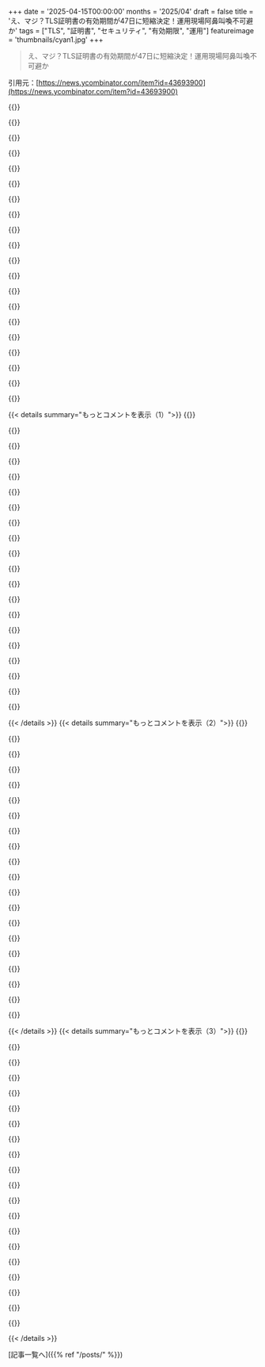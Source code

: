 +++
date = '2025-04-15T00:00:00'
months = '2025/04'
draft = false
title = 'え、マジ？TLS証明書の有効期間が47日に短縮決定！運用現場阿鼻叫喚不可避か'
tags = ["TLS", "証明書", "セキュリティ", "有効期限", "運用"]
featureimage = 'thumbnails/cyan1.jpg'
+++

> え、マジ？TLS証明書の有効期間が47日に短縮決定！運用現場阿鼻叫喚不可避か

引用元：[https://news.ycombinator.com/item?id=43693900](https://news.ycombinator.com/item?id=43693900)

{{<matomeQuote body="結局何がしたいんだろ？反対意見に賛成だなー。30秒にすれば？もう「全部自動化しないとTLS使う意味ない」ってレベル超えたら、48時間以上持たせる意味なくね？絶対そんなレベルにはならないと思うけど。これって思想的なものって感じ。みんなに毎月インフラの椅子取りゲームさせるメリットって何かあるのかな？" userName="bob1029" createdAt="2025-04-16T18:21:01" color="">}}

{{<matomeQuote body="Let's Encryptのチームだけど、色々考えたよ。<br>短い有効期間のメリットは、1.失効システムの負担減。ドメインが変わった時とか、前の証明書が失効状態になる期間が短くなる。CRLが小さくなるのもいいね。2.失効させるべき証明書のリスク減。ドメインの前の所有者が誰か知らなかったとか、攻撃で証明書が発行されたとか。3.7日未満の短い証明書だと、多くのUAが失効チェックしない。今の失効技術と似たような感じ。パフォーマンス向上にもなる。自動化が難しい場合もあるけど、月1回の更新ならやりやすいかも。数日より短くすると、信頼性とスケールのリスクがある。CTログは可視性が高いけど、有効期間を短くするとスケールアップが必要になる。<br>CAが証明書を失効させる必要があっても、顧客が対応できないって問題があるから、自動化を進めるために短くしたいってのが動機。" userName="mcpherrinm" createdAt="2025-04-16T19:00:19" color="#45d325">}}

{{<matomeQuote body="一部の大手企業のためってことね。他は迷惑。" userName="0xbadcafebee" createdAt="2025-04-16T19:16:28" color="">}}

{{<matomeQuote body="CAとブラウザベンダーが決めたんだね。片方は需要が増えるし、もう片方はソフトウェアの管理コストが増えるから競争のハードルが上がる。セキュリティ上のメリットはあるけど、インフラ管理してる身としてはイライラする。25年とか30年前のシステムもあるのに、10年後にも使えるツールが必要なんだよ。ルーターの設定画面にIPアドレスでアクセスしたら、ブラウザがHTTPが安全じゃないとか、TLS証明書が検証されてないとか文句言うのと同じ。インターネットは大事だけど、それが全てじゃない。長期運用されるシステムへの投資もしてほしい。インフラがJava v1.3 on Windows 98みたいになってるのは、無視されてるから。" userName="da_chicken" createdAt="2025-04-16T21:23:27" color="">}}

{{<matomeQuote body="技術系のグループの人が、実際の使い方を無視してるのがムカつく。お高くとまった「俺らは分かってる」って感じ。現実世界はそんなに綺麗じゃないんだよ。Chromeチームみたいにね。でも現実を見ようとしないから、どんどん使いにくくなる。Googleは独善的な目標のために、他人を苦しめてる。" userName="bigstrat2003" createdAt="2025-04-17T07:28:26" color="">}}

{{<matomeQuote body="ルーターとかのWebページにアクセスする時、警告が出ないローカルな解決策がないのが信じられない。関係者全員のミス（または意図的）。ローカルなTLSが必要だわ。" userName="kcb" createdAt="2025-04-16T21:57:10" color="">}}

{{<matomeQuote body="一番簡単で安全なのは、ルーターにCA証明書のQRコードを貼る事。スマホで読み込んでCA証明書をインポートすれば安全になる（ステッカーがすり替えられてなければ）。WiFiのQRコード規格は2つもあるのに、CA証明書が含まれてないんだよね。Wi-Fi Easy Connectは企業向けだし、JavaのライブラリはアクセスポイントとWPAキーだけ。どっちもエンドユーザーのセキュリティは考えてない。" userName="0xbadcafebee" createdAt="2025-04-17T04:36:51" color="">}}

{{<matomeQuote body="家のCAを立てる事を考えた。ラズパイみたいなデバイスで、フロントパネルにUIを表示する。自己署名証明書で起動して、フロントパネルにフィンガープリントを表示する。PCからWeb UIにアクセスして、フィンガープリントを確認してルート証明書をインストールする。ルーターみたいなデバイスには、鍵を生成してCAに証明書をリクエストする。CAはフロントパネルに確認メッセージを表示して、OKなら証明書を発行する。これでローカルなHTTPSに警告なしでアクセスできる。" userName="hamburglar" createdAt="2025-04-17T07:41:08" color="#ff5c5c">}}

{{<matomeQuote body="なんでブラウザがルーターの自己署名証明書を信頼する必要があるの？自分で確認して、信頼するように設定すればいいじゃん。" userName="UltraSane" createdAt="2025-04-17T03:14:52" color="">}}

{{<matomeQuote body="パブリックじゃないTLS証明書用のCAがあったら便利かも。25年とか有効期限切れにならない証明書を発行するの。ドメインの検証には使っちゃダメだけど、暗号化には使えるようにする。192.0.0/24とか、リンクローカルアドレスで使う。TLDは.localとか。パブリックアドレスで使ったら警告を出す。自己署名証明書みたいに扱うけど、毎回追加する手間がない。Googleが導入してくれたら最高だけど、メリットあるかな？" userName="nine_k" createdAt="2025-04-17T05:27:07" color="">}}

{{<matomeQuote body="それって self-signed の証明書より価値あるの？ 例えば、ACME Router Corp が acmerouter.local の証明書を CA から発行してもらって、ルーターにプリロードしたとするじゃん？ 絶対誰かに抜き取られるって。だったらデバイスで自己署名した方が、少なくとも秘密鍵はデバイスに残って共有されないから良くない？" userName="jabiko" createdAt="2025-04-17T07:29:11" color="">}}

{{<matomeQuote body="価値はね、インストールしたてのブラウザでURL開いても、証明書が怪しいって言われないことだよ。秘密鍵はデバイスとか証明書作った場所に残るよ。CA がブラウザに信頼されてるってのがミソ。" userName="nine_k" createdAt="2025-04-17T07:57:00" color="#ff33a1">}}

{{<matomeQuote body="デバイス一個ハッキングして秘密鍵抜いたら、同じタイプのデバイス全部に有効な証明書ゲット！それをターゲットのネットワークに忍び込ませて man in the middle でイタズラできる。" userName="procaryote" createdAt="2025-04-17T09:03:02" color="">}}

{{<matomeQuote body="みんなにとってシステムがもっと信頼できて安全になるってことじゃん？ それってめっちゃ良くない？根本的な原因は失効がうまく機能してないからで、Web PKI に求められるセキュリティ特性を実現するためにもっと頑張らないとね。" userName="mcpherrinm" createdAt="2025-04-16T21:20:35" color="#ff33a1">}}

{{<matomeQuote body="自動化できる人にとっては、システムがもっと信頼できて安全になるよね。でも、組み込みデバイスとか、勉強中の人にとってはハードル上がるかも。TLS チェックを自動化できない人もいるし。" userName="fiddlerwoaroof" createdAt="2025-04-16T22:04:40" color="">}}

{{<matomeQuote body="手動で作った証明書を組み込みデバイスに入れるのは、完全に物理的に管理できない限り危険だよ。あと、失効システムがちゃんと動いてないから、証明書の有効期間を短くするのはリスクを下げるのに有効。組み込みとかローカルネットワークには良い解決策がないんだよね。特定のドメインとかIPアドレスに対して信頼できるCAを簡単に追加できるのが理想かな。" userName="thayne" createdAt="2025-04-17T01:09:24" color="#ff5733">}}

{{<matomeQuote body="マジな質問：組み込みデバイスの証明書ってどうするのが正解なの？ このコメント読むまで考えたことなかった。" userName="throwaway2037" createdAt="2025-04-17T05:01:03" color="">}}

{{<matomeQuote body="TLS が現実的じゃない組み込みデバイスも多いんだよ。リモートセンシングとか、バッテリーを最大限に活かしたい場合は電力消費が重要。テレメトリーが一番電力使うから、無線システムの稼働時間を増やしたくない。TLS はまさにそれ。" userName="steve_gh" createdAt="2025-04-17T06:48:38" color="">}}

{{<matomeQuote body="7日とかの短い証明書だと、自動で直らない更新エラーとかで手動で対応が必要になった時が問題になりそう。Let’s Encrypt は7日の証明書をどうするんだろ？ 毎日更新？ それとも3日ごと？ 休みとかもあるし、24時間対応じゃない人もいるし。更新の問題に対応するのに一週間は欲しいよね。短い証明書だと無理じゃん。" userName="klaas-" createdAt="2025-04-17T05:27:14" color="#ff5733">}}

{{<matomeQuote body="色々考えてるみたいだけど、理想の世界では CA なんて存在すべきじゃない？" userName="grey-area" createdAt="2025-04-16T20:17:12" color="">}}

{{< details summary="もっとコメントを表示（1）">}}
{{<matomeQuote body="もし全部作り直せるなら、DNSで鍵を安全に配ってCAいらなくなるよね。最近のDNSの代替はみんなそうだけど、DNSにとって代わるのは無理そう。DNSも似たようなこと試してるけど、うまくいってないし。" userName="Ajedi32" createdAt="2025-04-16T20:48:47" color="">}}

{{<matomeQuote body="解決策を理想化する人は、名前解決みたいなインターネットのコアな部分にPKIを詰め込むと、インフラ事業者の信頼を取り消すのが難しくなるってことを忘れちゃだめだよ。.comを信用しないなんてできないけど、Verisignは競合がいたからブラウザは信用しなくなったし、顧客も簡単に乗り換えられたんだ。" userName="tptacek" createdAt="2025-04-16T21:10:55" color="#38d3d3">}}

{{<matomeQuote body=".comは今でも勝手に証明書を発行できるし、CAに渡すDNS情報もコントロールしてる。今、誰もその脅威について話してないってこと以外、何が変わるんだろう。" userName="ysleepy" createdAt="2025-04-16T22:26:06" color="">}}

{{<matomeQuote body="Google.comの証明書を発行させてみたらどうなるか見てみなよ。" userName="tptacek" createdAt="2025-04-17T00:32:35" color="">}}

{{<matomeQuote body="これは良い指摘だね。技術的には正しい議論が多いけど、これが一番現実的な反論だよ。Verisign（今のSymantec）がめちゃくちゃなGoogle.comのワイルドカード証明書を発行して、秘密鍵と公開鍵のペアを個人的に送ることは理論的には可能だけど、実際には起こりえない。だって、ルールとセキュリティポリシーがある会社なんだもん。" userName="throwaway2037" createdAt="2025-04-17T05:14:15" color="#ff5733">}}

{{<matomeQuote body="＞すべてのブラックハット国家は、証明書発行サーバーに侵入して、主要なメールプロバイダーに対するman-in-the-middle攻撃を実行するために、正当な署名付き証明書をエクスポートしたいと考えているだろう”<br>Snowdenの文書で、とある三文字機関がそれを達成していたって聞いた気がするんだけど、勘違いかな？" userName="codethief" createdAt="2025-04-17T06:43:24" color="">}}

{{<matomeQuote body="それってハイプロファイルなドメインだけじゃない？CAは証明書を発行してCTにログを記録し、求められれば権威DNSサーバーからDNSレスポンスを受け取ったって言えばいいんだもん。そうなると水掛け論だよ。<br>DV発行にDNSSECは必須？もしそうなら、信頼できるTLDに頼ってることになるよね。<br>CAの暗黙的な鍵管理の監視にメリットがないとは言わないけど、DV証明書の代わりに、DNSSECに公開鍵を入れるのはローコストで良いと思うんだ。" userName="ysleepy" createdAt="2025-04-17T16:22:03" color="#ff5733">}}

{{<matomeQuote body="誰が気にするの？証明書って、誰かがお金を払ったってことしか教えてくれないじゃん。証明書の買い手は何を得るの？サイトが取り消されたり、期限切れになったりして、使えなくなる可能性だよ。訂正してほしい。" userName="transfire" createdAt="2025-04-16T22:04:20" color="">}}

{{<matomeQuote body="ダメだよ。<br>DANEこそが正義(https://en.wikipedia.org/wiki/DNS-based_Authentication_of_Na...)<br>でもどのブラウザも対応してないから、どうしようもないね…：/" userName="JackSlateur" createdAt="2025-04-17T06:45:37" color="">}}

{{<matomeQuote body="証明書の期限が切れずに、セキュリティ侵害につながった事例ってある？" userName="ocdtrekkie" createdAt="2025-04-17T03:57:02" color="">}}

{{<matomeQuote body="Heartbleedみたいな例だと、ユーザーが以前に漏洩した証明書を失効させずにローテーションしちゃうケースがあるんだよね[1]。[1]: https://en.wikipedia.org/wiki/Heartbleed#Certificate_renewal..." userName="woodruffw" createdAt="2025-04-17T04:01:35" color="">}}

{{<matomeQuote body="実際に証明書が漏洩して悪用されたケースってあるのかな？理論的な話じゃなくて、実際の侵害事例を知りたい。" userName="ocdtrekkie" createdAt="2025-04-18T01:41:48" color="">}}

{{<matomeQuote body="＞でも、顧客が適切なタイミングで対応できないってのは、顧客とプロバイダーの関係が逆転してるんじゃない？<br>顧客とプロバイダーの関係がおかしいってことかな。" userName="Lammy" createdAt="2025-04-16T19:34:39" color="">}}

{{<matomeQuote body="いや、顧客が契約違反してるんだよ。「お客様は神様」って考え方は、PKIインフラみたいな重要なものには通用しないんだ。インターネット全体の安全が損なわれるからね。CAがルールを守らないと、トラストストアから削除されることになるから、契約を守らない会社に例外はないんだよ。" userName="crote" createdAt="2025-04-16T19:46:33" color="#45d325">}}

{{<matomeQuote body="CAが小さい顧客に連絡できない（大きい会社は90日以内に対応できるはず）ことが、どうしてインターネット全体の安全を損なうことになるの？それに、インターネット全体の安全がそんなに危険なら、47日が許容範囲で90日がダメな理由は何？" userName="luckylion" createdAt="2025-04-16T20:46:43" color="">}}

{{<matomeQuote body="記事に「最終目標」が書いてあるよ。＞証明書の有効期間を短くすることで、失効した証明書の影響を軽減できる。2023年にCA/B Forumは、有効期間が7日以内の短い証明書を承認したんだって。これはOCSPとかCRLのサポートを必要としないんだ。<br>有効期間が短い証明書は、Web PKIにおけるOCSPなどの失効メカニズムの負担を軽減する。CAもブラウザも、タイムリーな失効方法をうまくスケールできてないから、これは良いことだよね。" userName="woodruffw" createdAt="2025-04-16T18:30:59" color="#ff5c5c">}}

{{<matomeQuote body="証明書の有効期間を短くすると、MITM攻撃のために作られた証明書を信用しやすくなるんじゃない？それって国家によるインターネット盗聴の次のステップだよね。" userName="sitkack" createdAt="2025-04-16T19:51:36" color="">}}

{{<matomeQuote body="まさか！証明書の有効期間を短くしても、すでに信頼されてるルート証明書が延長されるだけだよ。ユーザーとしてウェブを閲覧するときに気づくようなことじゃない。MITM証明書は手動で信頼する必要があるから、全然違う話。" userName="ezfe" createdAt="2025-04-16T20:17:00" color="#785bff">}}

{{<matomeQuote body="接続固有の証明書だと、他の人の証明書と比較できなくなって、攻撃に気づきにくくなるってことじゃないかな。CAがバックドア化されて、一部の重要なターゲットだけを狙えば、アクセスがバレる可能性も低くなる。" userName="Lammy" createdAt="2025-04-16T20:37:23" color="">}}

{{<matomeQuote body="インフラへの負荷も心配だよね。署名鍵は全部HSMに入ってるけど、無限にスケールするわけじゃないし。" userName="fs111" createdAt="2025-04-16T18:31:19" color="">}}


{{< /details >}}
{{< details summary="もっとコメントを表示（2）">}}
{{<matomeQuote body="へー、大企業だと有効期限がどんどん短くなるから、全部自社署名の証明書に切り替えてるとこが多いみたいね。表向きのデバイスとかロードバランサーは公共の証明書使うけど、内部サービスは自前のCAで署名した有効期限長めの証明書使ってるって。アプリがクソだと証明書の扱いで苦労するからね。" userName="pixl97" createdAt="2025-04-15T15:33:21" color="#ff5733">}}

{{<matomeQuote body="それは良い流れだね。WebPKIのエコシステムとしては、みんなが内部のことにWebPKIを頼るのをやめてほしいんだよね。要件が全然違うし。内部CAで有効期限長めの証明書を使うのは理にかなってるし、公共のCAを使うより安全な場合も多いよ。" userName="plorkyeran" createdAt="2025-04-15T18:11:25" color="#ff5c5c">}}

{{<matomeQuote body="うちの会社が発行する証明書はTTLが72時間で、48時間ごとに更新しないといけないんだ。証明書のリロードでバグとか機能不足にめっちゃ苦労してる。ひどい回避策もいっぱいあるし。consul clientのリロードが、ソケット開いたり、ソケットのパラメータ調整したり、TCPコネクションの引き継ぎとか、全部まとめてやるのと同じレベルなんだよね。stateless clientにパラメータ投げてるだけなのに。でも負けない。証明書とシークレットはリロードしろ。もし内部証明書を大量に取り消して再発行しないといけない事態になったら、やってるやつは楽勝。やってないやつの面倒は見てらんない。" userName="tetha" createdAt="2025-04-16T18:37:10" color="">}}

{{<matomeQuote body="＞うちの会社が発行する証明書はTTLが72時間で、48時間ごとに更新しないといけないんだ。<br>木曜日に発行された証明書が週末に更新されなくて、月曜日に全部動かなくなって、誰も認証できなくなったり、建物に入れなくなったりした時の話、絶対教えてくれるって約束してくれる？" userName="donnachangstein" createdAt="2025-04-16T19:02:48" color="#ff33a1">}}

{{<matomeQuote body="約束するよ。この3年間、数百のアプリケーションのPostgres接続をそれに賭けてるんだ。もしこれでしくじったら、俺が言わなくてもすぐにバレる。" userName="tetha" createdAt="2025-04-16T19:33:12" color="">}}

{{<matomeQuote body="なんで証明書の更新が手動なの？" userName="wbl" createdAt="2025-04-16T20:24:14" color="">}}

{{<matomeQuote body="ブラウザは内部利用を想定してないからね。イントラネットだけで使うようなものにもHTTPSを要求してくるし。例えば、ブラウザAPIとかPWAとか。" userName="rlpb" createdAt="2025-04-16T11:54:40" color="">}}

{{<matomeQuote body="もうこのコメント欄で説明されてるけど、“内部利用”と“HTTPS”は両立するよ。企業は内部CAを立てて、好きなように内部証明書に署名して、それを自分のデバイスで信頼すればいいんだから。" userName="akerl_" createdAt="2025-04-16T12:53:40" color="#38d3d3">}}

{{<matomeQuote body="“内部利用”と“企業”を同じ意味で使ってるけど、全然違うからね。中小企業とか、他の組織とか、個人だって内部サービスを使いたいんだよ。ローカルネットワーク上のアプリにアクセスするためだけにCAを“セットアップ”して、全部のクライアントデバイスに証明書を追加しないといけないなんて、マジありえない！" userName="franga2000" createdAt="2025-04-16T17:29:20" color="#ff33a1">}}

{{<matomeQuote body="ありえないとは思わないな。個人的には、他の方法より内部CAをセットアップする方が簡単だと思うよ。一番手っ取り早いのは、CAを生成して、全部に対応するワイルドカード証明書を発行するコマンドをいくつか実行するだけ。あとは、新しいデバイスのブートストラップスクリプトかドキュメントに、CAを信頼させる行を1行追加すれば終わり。Hashicorp Vaultみたいなのをセットアップするのも難しくないし、組織の規模に関係なく、何らかの方法でシークレットを配布する必要があるでしょ。" userName="JimBlackwood" createdAt="2025-04-16T18:02:02" color="#ff5733">}}

{{<matomeQuote body="CA作るのちょろいって言うけどさー、うちの親父まだターミナルを「DOS窓」って呼んでて、なんでGUI使わないんだって言うんだぜ。自営やってるのに、ローカルプリンターとの通信とかでCA構築できるわけないじゃん。PDFリーダー買うのにも電話してくるレベルだし。<br>うちの会社は技術力高い方だけど、セキュアなハードウェアでCA構築するのに数日かかったよ。ドキュメントも壊れてたりしてさ。発行手順とか決めて、やっと上の人に渡したら、誰も使ってくれないんだもん。wikiにTLSとSSHのフィンガープリント載せてるだけ。" userName="lucb1e" createdAt="2025-04-16T18:39:22" color="">}}

{{<matomeQuote body="ほとんどの会社は、建築基準とか車の修理とか知らなくても問題なくやってるじゃん。専門家にお金払うのは全然ありだし、問題はどれだけ手間がかかるかってことで、素人ができるかどうかじゃないでしょ。" userName="Retric" createdAt="2025-04-16T19:01:33" color="">}}

{{<matomeQuote body="説明してくんない？　なんでそう思うのかわかんない。" userName="JimBlackwood" createdAt="2025-04-16T19:00:30" color="">}}

{{<matomeQuote body="すべての企業が技術系スタートアップで、有能なエンジニアが揃ってると思ってるんでしょ？　もうちょっと外の世界を見た方がいいよ。あなたのコメント読んでると、自分の世界に閉じこもってるようにしか見えない。「時代錯誤」って言葉がぴったりだし、よく考えた方がいいよ。" userName="Henchman21" createdAt="2025-04-16T19:43:00" color="#38d3d3">}}

{{<matomeQuote body="イントラネット専用で、色々チェックしないブラウザの需要ありそう。" userName="acedTrex" createdAt="2025-04-16T17:37:13" color="">}}

{{<matomeQuote body="親にandroid、iPhone、Windowsラップトップ、MacBookにCA追加して、自作のNextcloud使わせるなんて悪夢でしかない。中小企業だと、社員が自分のデバイス持ち込むのも普通だし（もちろん良くないけど）。大企業みたいにITサポート部隊がいるわけじゃないんだよ。" userName="jillyboel" createdAt="2025-04-16T17:39:59" color="#785bff">}}

{{<matomeQuote body="NextcloudにLetsEncrypt導入するのなんて超簡単じゃん。企業が独自のCA立てたい理由はいろいろあるだろうけど、個人のホームラボみたいなのとは全然違うでしょ。" userName="crote" createdAt="2025-04-16T19:55:20" color="">}}

{{<matomeQuote body="何かオススメある？　自分でもやってるけど、管理が簡単だとは言えないな。最近、ドメイン登録業者のAPIが廃止されて、自動化設定がぶっ壊れたんだよね。90日後に。" userName="GabeIsko" createdAt="2025-04-16T22:40:11" color="">}}

{{<matomeQuote body="なんで親が企業の内部ネットワークにいるんだ？" userName="richardwhiuk" createdAt="2025-04-16T17:41:49" color="">}}

{{<matomeQuote body="互換性はあるけど、HTTPSって特に小さい組織だと不要なことが多いよね。ブラウザが余計な複雑さを求めてくるせいで、そういう場合にブラウザは向いてないんだよ。" userName="rlpb" createdAt="2025-04-16T14:58:24" color="">}}


{{< /details >}}
{{< details summary="もっとコメントを表示（3）">}}
{{<matomeQuote body="ブラウザがHTTPS以外も理解できればいいのに。証明書なしでHTTPSみたいなHTTPってのを誰か発明してよ。" userName="freeopinion" createdAt="2025-04-16T17:00:30" color="">}}

{{<matomeQuote body="HTTPSが要らない内部サービスって、あんまり想像できないんだけど。" userName="tedivm" createdAt="2025-04-16T16:45:47" color="">}}

{{<matomeQuote body="それは井の中の蛙だよ。内部ネットワークのドキュメントをホストするだけの静的なページに暗号化なんていらないじゃん。証明書の管理とか、問題が起きた時の調査とか、コストに見合わないよ。よくあるのは、ロードバランサーの後ろにHTTPサーバーを隠して、そこでワイルドカード証明書でSSL終端することだね。WebPKIとかいう人たちを黙らせるためだけの複雑な構成だよ。" userName="donnachangstein" createdAt="2025-04-16T16:52:40" color="#38d3d3">}}

{{<matomeQuote body="ブラウザが短い証明書を強制するようになったら、内部サイトも影響を受けるのが問題だよね。ブラウザ以外は証明書の期限切れとか気にしないことが多いけど。だから、内部サイトでもWebPKIを使う人はいると思うよ。" userName="ozim" createdAt="2025-04-16T05:44:40" color="">}}

{{<matomeQuote body="＞ほとんどの人が内部署名された証明書に移行してるのを見たよ<br>それって良いデフォルトじゃない？ネットワークアクセスもいらないし、公開証明書もいらないし、間違って公共のデバイスで信頼される心配もないし、証明書の発行ログもいらない。" userName="rsstack" createdAt="2025-04-15T15:59:31" color="#ff5c5c">}}

{{<matomeQuote body="そうだね。でも、社内CAを運用して、その証明書をすべてのクライアントに配布するのは大変だよ。昔は、ワイルドカード証明書を取るのが一番楽だったんだ。ネットワークアクセスもいらないし、情報も漏れないし。今は変わってきてるけど、良い変化だと思う。" userName="pavon" createdAt="2025-04-15T16:03:45" color="">}}

{{<matomeQuote body="＞A lot more work<br>'ipa-client-install'を使えば簡単だよ。証明書はドメインサービスの一部だからね。IPAとかで管理できない規模なら、まあ、仕方ないね。" userName="bravetraveler" createdAt="2025-04-15T23:09:24" color="">}}

{{<matomeQuote body="最近のクラウドネイティブな会社が、サーバーをドメインに参加させてるとは思えないな。サーバーをただの箱にして、アクセスは外部システムで管理するのが流行りだよ。" userName="Spivak" createdAt="2025-04-16T07:43:24" color="">}}

{{<matomeQuote body="＞内部サービスは、内部CAで署名された有効期限が長い証明書を使うだろうね。だって、証明書を使うのが面倒なアプリが多いんだもん。<br>Caddyとかをアプリの前に置いて、TLS終端だけさせるってのはどう？Caddyなら証明書を自動で更新してくれるよ。" userName="xienze" createdAt="2025-04-15T15:44:33" color="#ff5733">}}

{{<matomeQuote body="webとかtech系の会社以外はそうじゃないと思うよ。銀行とか金融、大手製造業はみんなF5とかAVIで処理してるんじゃないかな。そっち系のアップデートは問題ないと思うけど、最近はあんまりやらないから正確にはわかんない。" userName="pixl97" createdAt="2025-04-15T15:53:02" color="">}}

{{<matomeQuote body="F5ってACMEに対応してないんだよね。それが結構痛い。" userName="tikkabhuna" createdAt="2025-04-16T18:23:31" color="">}}

{{<matomeQuote body="CA/PKIを自分で構築して運用する必要があるんだよね。<br>もしくは、内部サービスのためにpublic internet経由で証明書をリクエストするか。ホスト名はwebに公開されるし、transparency reportsにも公開されることになる。" userName="cryptonym" createdAt="2025-04-15T15:55:21" color="">}}

{{<matomeQuote body="内部CAの大きなメリットは、TTLを短く設定しやすいことだと思ってる。" userName="lokar" createdAt="2025-04-16T16:45:53" color="#ff5733">}}

{{<matomeQuote body="ACMEにauthorization-certificateベースのチャレンジタイプがないのが不思議。それがあれば、マイクロセグメント化されたネットワークでもACMEが実用的になるのに。<br>近いのはこれかも：<br>＞https://blog.daknob.net/workload-mtls-with-acme/<br>＞https://blog.daknob.net/acme-end-user-client-certificates/" userName="formerly_proven" createdAt="2025-04-16T17:29:53" color="#ff33a1">}}

{{<matomeQuote body="mongoとTLSだけでもう面倒なのに、インターネットに公開してないエンドポイントで証明書を定期的に更新するとか無理。" userName="shlant" createdAt="2025-04-16T10:18:37" color="">}}

{{<matomeQuote body="そうだよね。letsencryptはpublic-facingなwebサーバーには便利だけど、webサーバーじゃないものとか、外部からのクエリを受け付けないものには、あの簡単な自動化は使えない。" userName="SoftTalker" createdAt="2025-04-16T17:17:46" color="#ff33a1">}}

{{<matomeQuote body="ACMEのdns challengeは、webサーバーじゃないものでも使えるよ。<br>外部クエリが許可されているホストで証明書を更新して、更新された証明書を外部クエリが許可されていないホストに自動的に配布する方法を見つければ良いんじゃないかな。" userName="procaryote" createdAt="2025-04-16T19:09:14" color="#785bff">}}

{{<matomeQuote body="DNSにTXTレコードを追加するAPIとか権限がないんだよね。サポートチケット発行して、早くても24時間後対応だよ。" userName="SoftTalker" createdAt="2025-04-16T19:42:54" color="">}}

{{<matomeQuote body="DNSレコードを作成するためにお金を払っている人がいるの？ 笑" userName="JackSlateur" createdAt="2025-04-16T21:15:13" color="">}}

{{<matomeQuote body="別のスレでも言ったけど、これって自分のサブドメインで独自のCAを作るのがほぼ不可能になるってことだよね。ブラウザに組み込まれてる大手だけが、好きな期間でCA証明書を持てるってわけか…<br>セキュリティ的には両刃の剣だと思うなー。<br>・みんな証明書が頻繁に変わることに慣れすぎて、証明書のピン留めとかしなくなるから、中国とか変な会社が偽の証明書を提供してきても気づきにくくなるんじゃない？<br>・今までは閉じたシステムで、証明書の更新も年1回とかだったのが、これからは世界中のマシンが常にランダムな証明書サーバーに接続して更新しなきゃいけなくなる。もしDigicertとかLetsencryptのサーバーとか、証明書更新クライアントがハッキングされたら、世界中のサーバーが一瞬でやられちゃうかも。<br>記事の説明も笑えるんだよね。<br>＞　47日が適当な数字に見えるかもしれないけど、単純な計算なんだってさ。<br>＞　47日 = 最大1ヶ月（31日） + 30日の半月（15日） + 1日の余裕<br><br>つまり、47日は適当じゃないけど、1ヶ月 + 半月 + 1日は適当じゃないってことね…" userName="greatgib" createdAt="2025-04-15T15:44:37" color="">}}


{{< /details >}}


[記事一覧へ]({{% ref "/posts/" %}})
